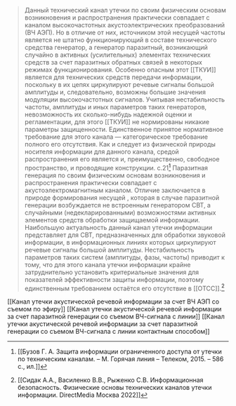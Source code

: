 >Данный технический канал утечки по своим физическим основам возникновения и распространения практически совпадает с каналом высокочастотных акустоэлектрических преобразований (ВЧ АЭП). Но в отличие от них, источником этой несущей частоты является не штатно функционирующий в составе технического средства генератор, а генератор паразитный, возникающий случайно в активных (усилительных) элементах технических средств за счет паразитных обратных связей в некоторых режимах функционирования.
>Особенно опасным этот [[ТКУИ]] является для технических средств передачи информации, поскольку в их цепях циркулируют речевые сигналы большой амплитуды и, следовательно, возможны бoльшие значения модуляции высокочастотных сигналов.
>Учитывая нестабильность частоты, амплитуды и иных параметров таких генераторов, невозможность их сколько-нибудь надежной оценки и регламентации, для этого [[ТКУИ]] не нормированы никакие параметры защищенности. Единственное принятое нормативное требование для этого канала — категорическое требование полного его отсутствия.
>Как и следует из физической природы носителя информации для данного канала, средой распространения его является и, преимущественно, свободное пространство, и проводящие конструкции.
>c.21[^1]
>Паразитная генерация по своим физическим основам возникновения и распространения практически совпадает с акустоэлектромагнитным каналом. Отличие заключается в природе формирования несущей , которая в случае паразитной генерации возбуждается не встроенным генератором СВТ, а случайными (недекларированными) возможностями активных элементов средств обработки защищаемой информации. Наибольшую актуальность данный канал утечки информации представляет для СВТ, предназначенных для обработки звуковой информации, в информационных линиях которых циркулируют речевые сигналы большой амплитуды. Нестабильность параметров таких систем (амплитуды, фазы, частоты) приводит к тому, что для этого канала утечки информации крайне затруднительно установить критериальные значения для показателей эффективности защиты информации, поэтому единственным требованием остаётся его отсутствие в [[ОТСС]].[^2]

[[Канал утечки акустической речевой информации за счет ВЧ АЭП со съемом по эфиру]]
[[Канал утечки акустической речевой информации  за счет паразитной генерации со съемом ВЧ-сигнала с линии]]
[[Канал утечки акустической речевой информации за счет паразитной генерации со съемом ВЧ-сигнала с линии контактным способом]]


[^1]:[[Бузов Г. А. Защита информации ограниченного доступа от утечки по техническим каналам. – М. Горячая линия – Телеком, 2015. – 586 с., ил.]]
[^2]:[[Сидак А.А., Василенко В.В., Рыженко С.В. Информационная безопасность. Физические основы технических каналов утечки информации. DirectMedia Москва 2022]]